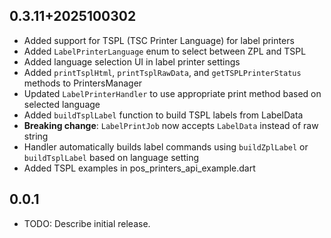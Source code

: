 ## 0.3.11+2025100302

- Added support for TSPL (TSC Printer Language) for label printers
- Added `LabelPrinterLanguage` enum to select between ZPL and TSPL
- Added language selection UI in label printer settings
- Added `printTsplHtml`, `printTsplRawData`, and `getTSPLPrinterStatus` methods to PrintersManager
- Updated `LabelPrinterHandler` to use appropriate print method based on selected language
- Added `buildTsplLabel` function to build TSPL labels from LabelData
- **Breaking change**: `LabelPrintJob` now accepts `LabelData` instead of raw string
- Handler automatically builds label commands using `buildZplLabel` or `buildTsplLabel` based on language setting
- Added TSPL examples in pos_printers_api_example.dart

## 0.0.1

- TODO: Describe initial release.
